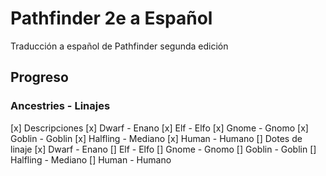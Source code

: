 # Pathfinder 2e a Español
Traducción a español de Pathfinder segunda edición
## Progreso
### Ancestries - Linajes
[x] Descripciones
  [x] Dwarf - Enano
  [x] Elf - Elfo
  [x] Gnome - Gnomo
  [x] Goblin - Goblin
  [x] Halfling - Mediano
  [x] Human - Humano
[] Dotes de linaje
  [x] Dwarf - Enano
  [] Elf - Elfo
  [] Gnome - Gnomo
  [] Goblin - Goblin
  [] Halfling - Mediano
  [] Human - Humano 
